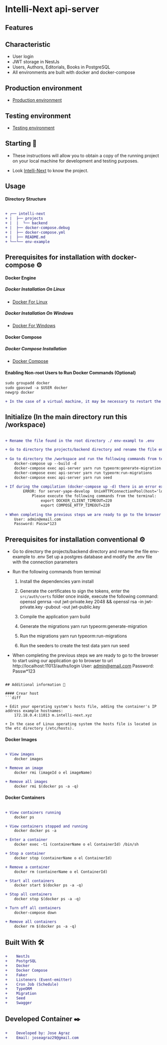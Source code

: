 # Intelli-Next api-server

## Features

## Characteristic
* User login
* JWT storage in NestJs
* Users, Authors, Editorials, Books  in PostgreSQL
* All environments are built with docker and docker-compose

## Production environment
* [Production environment](http://localhost:3000/api/auths/login)

## Testing environment
* [Testing environment](http://localhost:3000/api/auths/login)

## Starting 🚀

*  These instructions will allow you to obtain a copy of the running project on your local machine for development and testing purposes.

* Look [Intelli-Next]() to know the project.

## Usage

#### Directory Structure
```diff

+ ┌── intelli-next
+ |  ├── projects
+ |  |  └── backend
+ |  ├── docker-compose.debug
+ |  ├── docker-compose.yml
+ |  ├── README.md
+ └──└── env-example

```

## Prerequisites for installation with docker-compose ⚙️

#### Docker Engine

##### Docker Installation On Linux
* [Docker For Linux](https://docs.docker.com/install/linux/docker-ce/ubuntu/)

##### Docker Installation On Windows
* [Docker For Windows](https://docs.docker.com/docker-for-windows/install/)

#### Docker Compose

##### Docker Compose Installation
* [Docker Compose](https://docs.docker.com/compose/install/)

#### Enabling Non-root Users to Run Docker Commands (Optional)
```diff
sudo groupadd docker
sudo gpasswd -a $USER docker
newgrp docker

+ In the case of a virtual machine, it may be necessary to restart the virtual machine for the changes to take effect.

```

## Initialize (In the main directory run this /workspace)

```diff

+ Rename the file found in the root directory ./ env-exampl to .env

+ Go to directory the projects/backend directory and rename the file env-example to .env
    
+ Go to directory the /workspace and run the following commands from terminal
    docker-compose up --build -d
    docker-compose exec api-server yarn run typeorm:generate-migration
    docker-compose exec api-server yarn run typeorm:run-migrations
    docker-compose exec api-server yarn run seed
    
+ If during the compilation (docker-compose up -d) there is an error example: 
        ERROR: for server-yape-develop  UnixHTTPConnectionPool(host='localhost', port=None): Read timed out. (read timeout=60))
            Please execute the following commands from the terminal:
                export DOCKER_CLIENT_TIMEOUT=220
                export COMPOSE_HTTP_TIMEOUT=220    
    
+ When completing the previous steps we are ready to go to the browser to start using our application go to browser to url http://localhost:11013/auths/login
    User: admin@email.com
    Password: Passw*123
```

## Prerequisites for installation conventional ⚙️

+ Go to directory the projects/backend directory and rename the file env-example to .env
    Set up a postgres database and modify the .env file with the connection parameters
    
+ Run the following commands from terminal
    
    1. Install the dependencies
        yarn install
        
    2. Generate the certificates to sign the tokens, enter the `src/auth/certs` folder once inside, execute the following command:
        openssl genrsa -out jwt-private.key 2048 && openssl rsa -in jwt-private.key -pubout -out jwt-public.key
    
    3. Compile the application
        yarn build
    
    4. Generate the migrations
        yarn run typeorm:generate-migration
    
    5. Run the migrations
        yarn run typeorm:run-migrations
    
    6. Run the seeders to create the test data
        yarn run seed
    
+ When completing the previous steps we are ready to go to the browser to start using our application go to browser to url http://localhost:11013/auths/login
    User: admin@email.com
    Password: Passw*123
```

## Additional information 📖

#### Crear host
```diff

+ Edit your operating system's hosts file, adding the container's IP address example hostnames:
    172.18.0.4:11013 m.intelli-next.xyz

+ In the case of Linux operating system the hosts file is located in the etc directory (/etc/hosts).

```

#### Docker Images
```diff

+ View images
    docker images

+ Remove an image
    docker rmi (imageId o el imageName)

+ Remove all images
    docker rmi $(docker ps -a -q)

```

#### Docker Containers
```diff

+ View containers running
    docker ps

+ View containers stopped and running
    docker docker ps -a

+ Enter a container
    docker exec -ti (containerName o el ContainerId) /bin/sh

+ Stop a container
    docker stop (containerName o el ContainerId)

+ Remove a container
    docker rm (containerName o el ContainerId)

+ Start all containers
    docker start $(docker ps -a -q)

+ Stop all containers
    docker stop $(docker ps -a -q)

+ Turn off all containers
    docker-compose down

+ Remove all containers
    docker rm $(docker ps -a -q)

```

## Built With 🛠️
```diff
+    NestJs
+    PostgrSQL
+    Docker
+    Docker Compose
+    Faker
+    Listeners (Event-emitter)
+    Cron Job (Schedule)
+    TypeORM
+    Migration
+    Seed
+    Swagger
```

## Developed Container ✒️
```diff
+    Developed by: Jose Agraz
+    Email: joseagraz29@gmail.com
```

